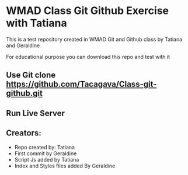 # WMAD Class Git Github Exercise with Tatiana

This is a test repository created in WMAD Git and Github class by Tatiana and Geraldine

For educational purpose you can download this repo and test with it

 ## Use Git clone https://github.com/Tacagava/Class-git-github.git
 ## Run Live Server

 ## Creators:

- Repo  created by: Tatiana
- First commit by Geraldine
- Script Js added by Tatiana
- Index and Styles files added By Geraldine